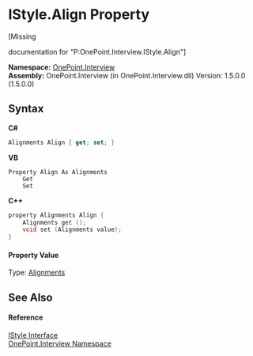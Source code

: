 # IStyle.Align Property 
 

\[Missing <summary> documentation for "P:OnePoint.Interview.IStyle.Align"\]

**Namespace:**&nbsp;<a href="N_OnePoint_Interview">OnePoint.Interview</a><br />**Assembly:**&nbsp;OnePoint.Interview (in OnePoint.Interview.dll) Version: 1.5.0.0 (1.5.0.0)

## Syntax

**C#**<br />
``` C#
Alignments Align { get; set; }
```

**VB**<br />
``` VB
Property Align As Alignments
	Get
	Set
```

**C++**<br />
``` C++
property Alignments Align {
	Alignments get ();
	void set (Alignments value);
}
```


#### Property Value
Type: <a href="T_OnePoint_Interview_Alignments">Alignments</a>

## See Also


#### Reference
<a href="T_OnePoint_Interview_IStyle">IStyle Interface</a><br /><a href="N_OnePoint_Interview">OnePoint.Interview Namespace</a><br />